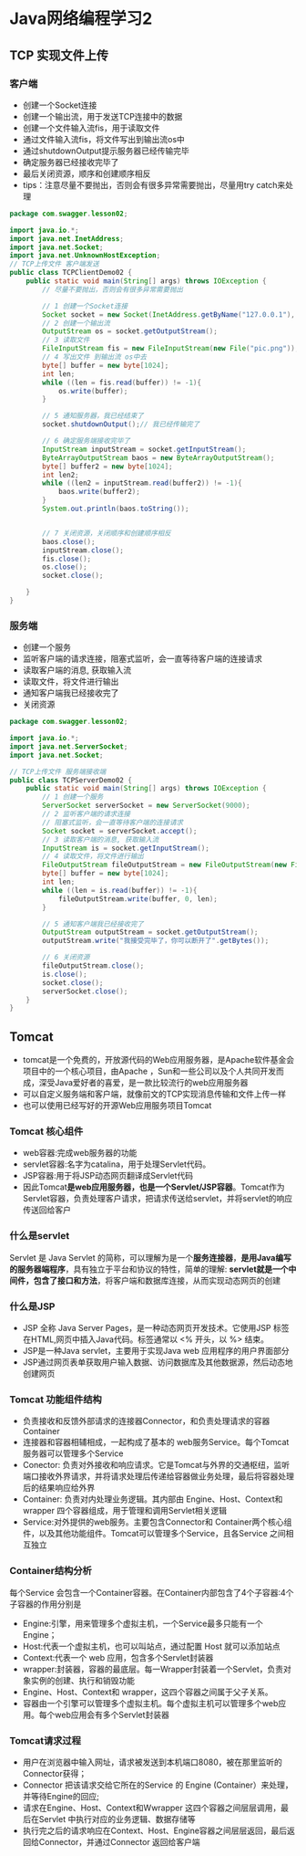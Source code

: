 # Java网络编程学习2


## TCP 实现文件上传
### 客户端
* 创建一个Socket连接
* 创建一个输出流，用于发送TCP连接中的数据
* 创建一个文件输入流fis，用于读取文件
* 通过文件输入流fis，将文件写出到输出流os中
* 通过shutdownOutput提示服务器已经传输完毕
* 确定服务器已经接收完毕了
* 最后关闭资源，顺序和创建顺序相反  
* tips：注意尽量不要抛出，否则会有很多异常需要抛出，尽量用try catch来处理
```Java
package com.swagger.lesson02;

import java.io.*;
import java.net.InetAddress;
import java.net.Socket;
import java.net.UnknownHostException;
// TCP上传文件 客户端发送
public class TCPClientDemo02 {
    public static void main(String[] args) throws IOException {
        // 尽量不要抛出，否则会有很多异常需要抛出

        // 1 创建一个Socket连接
        Socket socket = new Socket(InetAddress.getByName("127.0.0.1"), 9000);
        // 2 创建一个输出流
        OutputStream os = socket.getOutputStream();
        // 3 读取文件
        FileInputStream fis = new FileInputStream(new File("pic.png"));
        // 4 写出文件 到输出流 os中去
        byte[] buffer = new byte[1024];
        int len;
        while ((len = fis.read(buffer)) != -1){
            os.write(buffer);
        }

        // 5 通知服务器，我已经结束了
        socket.shutdownOutput();// 我已经传输完了

        // 6 确定服务端接收完毕了
        InputStream inputStream = socket.getInputStream();
        ByteArrayOutputStream baos = new ByteArrayOutputStream();
        byte[] buffer2 = new byte[1024];
        int len2;
        while ((len2 = inputStream.read(buffer2)) != -1){
            baos.write(buffer2);
        }
        System.out.println(baos.toString());


        // 7 关闭资源，关闭顺序和创建顺序相反
        baos.close();
        inputStream.close();
        fis.close();
        os.close();
        socket.close();

    }
}

```

### 服务端
* 创建一个服务
* 监听客户端的请求连接，阻塞式监听，会一直等待客户端的连接请求
* 读取客户端的消息, 获取输入流
* 读取文件，将文件进行输出
* 通知客户端我已经接收完了
* 关闭资源
```Java
package com.swagger.lesson02;

import java.io.*;
import java.net.ServerSocket;
import java.net.Socket;

// TCP上传文件 服务端接收端
public class TCPServerDemo02 {
    public static void main(String[] args) throws IOException {
        // 1 创建一个服务
        ServerSocket serverSocket = new ServerSocket(9000);
        // 2 监听客户端的请求连接
        // 阻塞式监听，会一直等待客户端的连接请求
        Socket socket = serverSocket.accept();
        // 3 读取客户端的消息, 获取输入流
        InputStream is = socket.getInputStream();
        // 4 读取文件，将文件进行输出
        FileOutputStream fileOutputStream = new FileOutputStream(new File("received.png"));
        byte[] buffer = new byte[1024];
        int len;
        while ((len = is.read(buffer)) != -1){
            fileOutputStream.write(buffer, 0, len);
        }

        // 5 通知客户端我已经接收完了
        OutputStream outputStream = socket.getOutputStream();
        outputStream.write("我接受完毕了，你可以断开了".getBytes());

        // 6 关闭资源
        fileOutputStream.close();
        is.close();
        socket.close();
        serverSocket.close();
    }
}

```







## Tomcat
* tomcat是一个免费的，开放源代码的Web应用服务器，是Apache软件基金会项目中的一个核心项目，由Apache ，Sun和一些公司以及个人共同开发而成，深受Java爱好者的喜爱，是一款比较流行的web应用服务器
* 可以自定义服务端和客户端，就像前文的TCP实现消息传输和文件上传一样
* 也可以使用已经写好的开源Web应用服务项目Tomcat

### Tomcat 核心组件
* web容器:完成web服务器的功能
* servlet容器:名字为catalina，用于处理Servlet代码。
* JSP容器:用于将JSP动态网页翻译成Servlet代码
* 因此Tomcat**是web应用服务器，也是一个Servlet/JSP容器**。Tomcat作为 Servlet容器，负责处理客户请求，把请求传送给servlet，并将servlet的响应传送回给客户

### 什么是servlet
Servlet 是 Java Servlet 的简称，可以理解为是一个**服务连接器**，**是用Java编写的服务器端程序**，具有独立于平台和协议的特性，简单的理解: **servlet就是一个中间件，包含了接口和方法**，将客户端和数据库连接，从而实现动态网页的创建

### 什么是JSP
* JSP 全称 Java Server Pages，是一种动态网页开发技术。它使用JSP 标签在HTML,网页中插入Java代码。标签通常以 <% 开头，以 %> 结束。
* JSP是一种Java servlet，主要用于实现Java web 应用程序的用户界面部分
* JSP通过网页表单获取用户输入数据、访问数据库及其他数据源，然后动态地创建网页

### Tomcat 功能组件结构
* 负责接收和反馈外部请求的连接器Connector，和负责处理请求的容器Container
* 连接器和容器相辅相成，一起构成了基本的 web服务Service。每个Tomcat服务器可以管理多个Service
* Conector: 负责对外接收和响应请求。它是Tomcat与外界的交通枢纽，监听端口接收外界请求，并将请求处理后传递给容器做业务处理，最后将容器处理后的结果响应给外界
* Container: 负责对内处理业务逻辑。其内部由 Engine、Host、Context和wrapper 四个容器组成，用于管理和调用Servlet相关逻辑
* Service:对外提供的web服务。主要包含Connector和 Container两个核心组件，以及其他功能组件。Tomcat可以管理多个Service，且各Service 之间相互独立

### Container结构分析
每个Service 会包含一个Container容器。在Container内部包含了4个子容器:4个子容器的作用分别是  
* Engine:引擎，用来管理多个虚拟主机，一个Service最多只能有一个Engine；
* Host:代表一个虚拟主机，也可以叫站点，通过配置 Host 就可以添加站点
* Context:代表一个 web 应用，包含多个Servlet封装器
* wrapper:封装器，容器的最底层。每一Wrapper封装着一个Servlet，负责对象实例的创建、执行和销毁功能
* Engine、Host、Context和 wrapper，这四个容器之间属于父子关系。
* 容器由一个引擎可以管理多个虚拟主机。每个虚拟主机可以管理多个web应用。每个web应用会有多个Servlet封装器

### Tomcat请求过程
* 用户在浏览器中输入网址，请求被发送到本机端口8080，被在那里监听的 Connector获得；
* Connector 把该请求交给它所在的Service 的 Engine (Container）来处理，并等待Engine的回应;
* 请求在Engine、Host、Context和Wwrapper 这四个容器之间层层调用，最后在Servlet 中执行对应的业务逻辑、数据存储等
* 执行完之后的请求响应在Context、Host、Engine容器之间层层返回，最后返回给Connector，并通过Connector 返回给客户端



